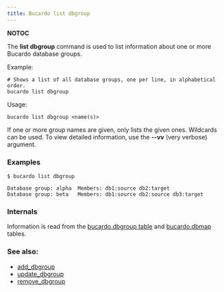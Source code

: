 ```yaml
---
title: Bucardo list dbgroup
---
```


__NOTOC__

The **list dbgroup** command is used to list information about one or more Bucardo database groups.

Example:
    
    # Shows a list of all database groups, one per line, in alphabetical order.
    bucardo list dbgroup



Usage:

    bucardo list dbgroup <name(s)>

If one or more group names are given, only lists the given ones. Wildcards can be used. To view detailed information, use the **--vv** (very verbose) argument.

### Examples

    $ bucardo list dbgroup

    Database group: alpha  Members: db1:source db2:target
    Database group: beta   Members: db1:source db2:source db3:target

### Internals

Information is read from the [bucardo.dbgroup table](/bucardo.dbgroup_table "wikilink") and [bucardo.dbmap](/bucardo.dbmap "wikilink") tables.

### See also:

-   [add_dbgroup](/Bucardo/add_dbgroup "wikilink")
-   [update_dbgroup](/Bucardo/update_dbgroup "wikilink")
-   [remove_dbgroup](/Bucardo/remove_dbgroup "wikilink")
